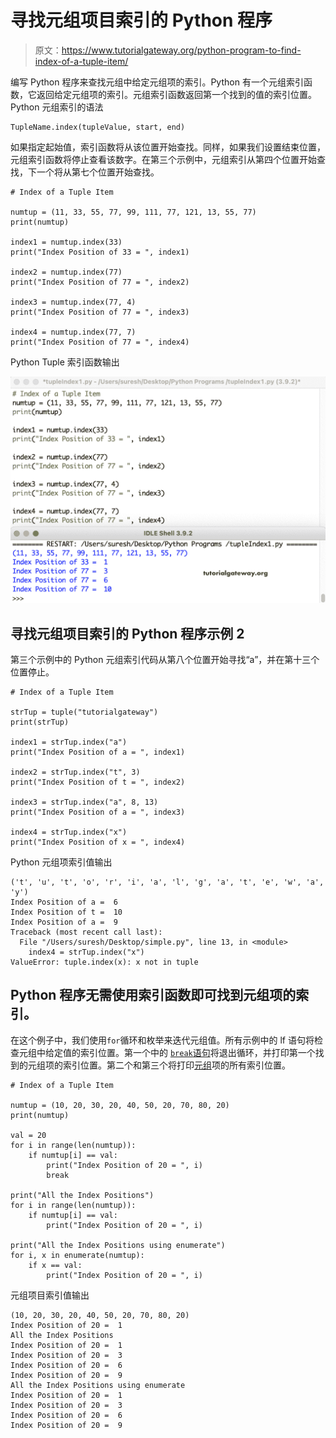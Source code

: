 # 寻找元组项目索引的 Python 程序

> 原文：<https://www.tutorialgateway.org/python-program-to-find-index-of-a-tuple-item/>

编写 Python 程序来查找元组中给定元组项的索引。Python 有一个元组索引函数，它返回给定元组项的索引。元组索引函数返回第一个找到的值的索引位置。Python 元组索引的语法

```
TupleName.index(tupleValue, start, end)
```

如果指定起始值，索引函数将从该位置开始查找。同样，如果我们设置结束位置，元组索引函数将停止查看该数字。在第三个示例中，元组索引从第四个位置开始查找，下一个将从第七个位置开始查找。

```
# Index of a Tuple Item

numtup = (11, 33, 55, 77, 99, 111, 77, 121, 13, 55, 77)
print(numtup)

index1 = numtup.index(33)
print("Index Position of 33 = ", index1)

index2 = numtup.index(77)
print("Index Position of 77 = ", index2)

index3 = numtup.index(77, 4)
print("Index Position of 77 = ", index3)

index4 = numtup.index(77, 7)
print("Index Position of 77 = ", index4)
```

Python Tuple 索引函数输出

![Python Program to Find Index of a Tuple Item 1](img/9a65f03001d11e347898f074026d6a10.png)

## 寻找元组项目索引的 Python 程序示例 2

第三个示例中的 Python 元组索引代码从第八个位置开始寻找“a”，并在第十三个位置停止。

```
# Index of a Tuple Item

strTup = tuple("tutorialgateway")
print(strTup)

index1 = strTup.index("a")
print("Index Position of a = ", index1)

index2 = strTup.index("t", 3)
print("Index Position of t = ", index2)

index3 = strTup.index("a", 8, 13)
print("Index Position of a = ", index3)

index4 = strTup.index("x")
print("Index Position of x = ", index4)
```

Python 元组项索引值输出

```
('t', 'u', 't', 'o', 'r', 'i', 'a', 'l', 'g', 'a', 't', 'e', 'w', 'a', 'y')
Index Position of a =  6
Index Position of t =  10
Index Position of a =  9
Traceback (most recent call last):
  File "/Users/suresh/Desktop/simple.py", line 13, in <module>
    index4 = strTup.index("x")
ValueError: tuple.index(x): x not in tuple
```

## Python 程序无需使用索引函数即可找到元组项的索引。

在这个例子中，我们使用`for`循环和枚举来迭代元组值。所有示例中的 lf 语句将检查元组中给定值的索引位置。第一个中的 [`break`语句](https://www.tutorialgateway.org/python-break/)将退出循环，并打印第一个找到的元组项的索引位置。第二个和第三个将打印[元组](https://www.tutorialgateway.org/python-tuple/)项的所有索引位置。

```
# Index of a Tuple Item

numtup = (10, 20, 30, 20, 40, 50, 20, 70, 80, 20)
print(numtup)

val = 20
for i in range(len(numtup)):
    if numtup[i] == val:
        print("Index Position of 20 = ", i)
        break

print("All the Index Positions")
for i in range(len(numtup)):
    if numtup[i] == val:
        print("Index Position of 20 = ", i)

print("All the Index Positions using enumerate")
for i, x in enumerate(numtup):
    if x == val:
        print("Index Position of 20 = ", i)
```

元组项目索引值输出

```
(10, 20, 30, 20, 40, 50, 20, 70, 80, 20)
Index Position of 20 =  1
All the Index Positions
Index Position of 20 =  1
Index Position of 20 =  3
Index Position of 20 =  6
Index Position of 20 =  9
All the Index Positions using enumerate
Index Position of 20 =  1
Index Position of 20 =  3
Index Position of 20 =  6
Index Position of 20 =  9
```